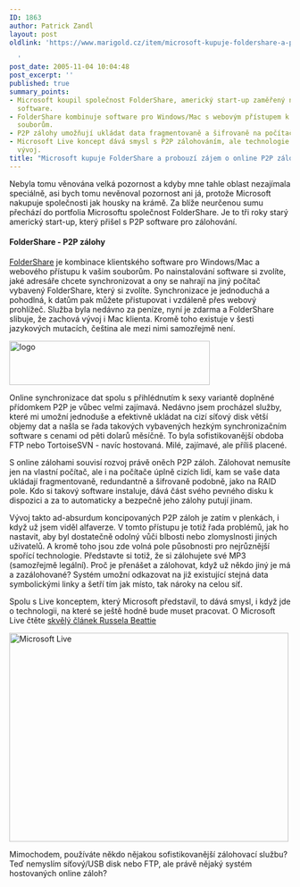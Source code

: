 ```yaml
---
ID: 1863
author: Patrick Zandl
layout: post
oldlink: 'https://www.marigold.cz/item/microsoft-kupuje-foldershare-a-probouzi-zajem-o-online-p2p-zalohy

  '
post_date: 2005-11-04 10:04:48
post_excerpt: ''
published: true
summary_points:
- Microsoft koupil společnost FolderShare, americký start-up zaměřený na P2P zálohovací
  software.
- FolderShare kombinuje software pro Windows/Mac s webovým přístupem k synchronizovaným
  souborům.
- P2P zálohy umožňují ukládat data fragmentovaně a šifrovaně na počítače cizích uživatelů.
- Microsoft Live koncept dává smysl s P2P zálohováním, ale technologie vyžaduje další
  vývoj.
title: "Microsoft kupuje FolderShare a probouzí zájem o online P2P zálohy"
---
```


<p>Nebyla tomu věnována velká pozornost a kdyby mne tahle oblast nezajímala speciálně, asi bych tomu nevěnoval pozornost ani já, protože Microsoft nakupuje společnosti jak housky na krámě. Za blíže neurčenou sumu přechází do portfolia Microsoftu společnost FolderShare. Je to tři roky starý americký start-up, který přišel s P2P software pro zálohování. </p>

<h4>FolderShare - P2P zálohy</h4>
<p><a href="http://www.foldershare.com">FolderShare</a> je kombinace klientského software pro Windows/Mac a webového přístupu k vašim souborům. Po nainstalování software si zvolíte, jaké adresáře chcete synchronizovat a ony se nahrají na jiný počítač vybavený FolderShare, který si zvolíte. Synchronizace je jednoduchá a pohodlná, k datům pak můžete přistupovat i vzdáleně přes webový prohlížeč. Služba byla nedávno za peníze, nyní je zdarma a FolderShare slibuje, že zachová vývoj i Mac klienta. Kromě toho existuje v šesti jazykových mutacích, čeština ale mezi nimi samozřejmě není. </p>

<p><img src="/wp-content/uploads/20051104-fullBlueLogoFade.jpg" alt="logo" width="359" height="79" /></p>

<p>Online synchronizace dat spolu s přihlédnutím k sexy variantě doplněné přídomkem P2P je vůbec velmi zajímavá. Nedávno jsem procházel služby, které mi umožní jednoduše a efektivně ukládat na cizí síťový disk větší objemy dat a našla se řada takových vybavených hezkým synchronizačním software s cenami od pěti dolarů měsíčně. To byla sofistikovanější obdoba FTP nebo TortoiseSVN - navíc hostovaná. Milé, zajímavé, ale příliš placené. </p>

<p>S online zálohami souvisí rozvoj právě oněch P2P záloh. Zálohovat nemusíte jen na vlastní počítač, ale i na počítače úplně cizích lidí, kam se vaše data ukládají fragmentovaně, redundantně a šifrovaně podobně, jako na RAID pole. Kdo si takový software instaluje, dává část svého pevného disku k dispozici a za to automaticky a bezpečně jeho zálohy putují jinam. </p>

<p>Vývoj takto ad-absurdum koncipovaných P2P záloh je zatím v plenkách, i když už jsem viděl alfaverze. V tomto přístupu je totiž řada problémů, jak ho nastavit, aby byl dostatečně odolný vůči blbosti nebo zlomyslnosti jiných uživatelů. A kromě toho jsou zde volná pole působnosti pro nejrůznější spořící technologie. Představte si totiž, že si zálohujete své MP3 (samozřejmě legální). Proč je přenášet a zálohovat, když už někdo jiný je má a zazálohované? Systém umožní odkazovat na již existující stejná data symbolickými linky a šetří tím jak místo, tak nároky na celou síť. </p>

<p>Spolu s Live konceptem, který Microsoft představil, to dává smysl, i když jde o technologii, na které se ještě hodně bude muset pracovat. O Microsoft Live čtěte <a href="http://www.russellbeattie.com/notebook/1008671.html">skvělý článek Russela Beattie</a> </p>

<p><img src="/wp-content/uploads/20051104-58697220_0f5db5fe00-1.jpg" alt="Microsoft Live" width="500" height="374" /></p>

<p>Mimochodem, používáte někdo nějakou sofistikovanější zálohovací službu? Teď nemyslím síťový/USB disk nebo FTP, ale právě nějaký systém hostovaných online záloh?
</p>